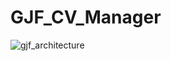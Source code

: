 # GJF_CV_Manager
![gjf_architecture](https://user-images.githubusercontent.com/27093701/49880093-4e8d6580-fe23-11e8-8bc9-7b9358e62b8d.jpg)
